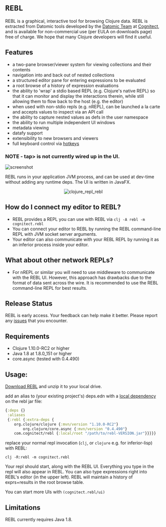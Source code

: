 # `REBL`

REBL is a graphical, interactive tool for browsing Clojure data. REBL is extracted from Datomic tools developed by the [Datomic Team](https://www.datomic.com/) at [Cognitect](https://cognitect.com), and is available for non-commercial use (per EULA on downloads page) free of charge. We hope that many Clojure developers will find it useful. 

## Features

* a two-pane browser/viewer system for viewing collections and their contents
* navigation into and back out of nested collections
* a structured editor pane for entering expressions to be evaluated
* a root browse of a history of expression evaluations
* the ability to 'wrap' a stdio based REPL (e.g. Clojure's native REPL) so that it can monitor and display the interactions therein, while still allowing them to flow back to the host (e.g. the editor)
* when used with non-stdio repls (e.g. nREPL), can be launched a la carte and accepts values to inspect via an API call
* the ability to capture nested values as defs in the user namespace
* the ability to run multiple independent UI windows
* metadata viewing
* datafy support
* extensibility to new browsers and viewers
* full keyboard control via [hotkeys](https://github.com/cognitect-labs/REBL-distro/wiki/Hotkeys)

### NOTE - tap> is not currently wired up in the UI.

![screenshot](screenshot.png)

REBL runs in your application JVM process, and can be used at dev-time without adding any runtime deps. The UI is written in JavaFX.

<p align="center"
	
![clojure_repl_rebl](https://user-images.githubusercontent.com/590297/50367997-631fdb00-0552-11e9-8f18-660dca9a62c8.png)

</p>

## How do I connect my editor to REBL?

- REBL provides a REPL you can use with REBL via `clj -A rebl -m cognitect.rebl`
- You can connect your editor to REBL by running the REBL command-line REPL with JVM socket server arguments.
- Your editor can also communicate with your REBL REPL by running it as an inferior process inside your editor.

## What about other network REPLs?
- For nREPL or similar you will need to use middleware to communicate with the REBL UI. However, this approach has drawbacks due to the format of data sent across the wire. It is recommended to use the REBL command-line REPL for best results.

## Release Status

REBL is early access. Your feedback can help make it better. Please report any [issues](https://github.com/cognitect-labs/REBL-distro/issues) that you encounter.

## Requirements

- Clojure 1.10.0-RC2 or higher
- Java 1.8 at 1.8.0_151 or higher
- core.async (tested with 0.4.490)

## Usage:

[Download REBL](http://rebl.cognitect.com/download.html) and unzip it to your local drive.

add an alias to (your existing project's) deps.edn with a [local dependency](https://clojure.org/guides/deps_and_cli#local_jar) on the rebl jar file:

``` clj
{:deps {}
 :aliases
 {:rebl {:extra-deps {
	org.clojure/clojure {:mvn/version "1.10.0-RC2"}
        org.clojure/core.async {:mvn/version "0.4.490"}
	com.cognitect/rebl {:local/root "/path/to/rebl-VERSION.jar"}}}}}
```

replace your normal repl invocation (`clj`, or `clojure` e.g. for inferior-lisp) with REBL:

`clj -R:rebl -m cognitect.rebl`

Your repl should start, along with the REBL UI. Everything you type in the repl will also appear in REBL. You can also type expressions right into REBL's editor (in the upper left). REBL will maintain a history of exprs+results in the root browse table.

You can start more UIs with `(cognitect.rebl/ui)`

## Limitations

REBL currently requires Java 1.8.
